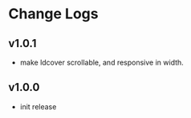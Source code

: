 # Change Logs

## v1.0.1

 - make ldcover scrollable, and responsive in width.


## v1.0.0

 - init release

